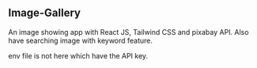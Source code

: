 ## Image-Gallery
An image showing app with React JS, Tailwind CSS and pixabay API.
Also have searching image with keyword feature.
 
env file is not here which have the API key.